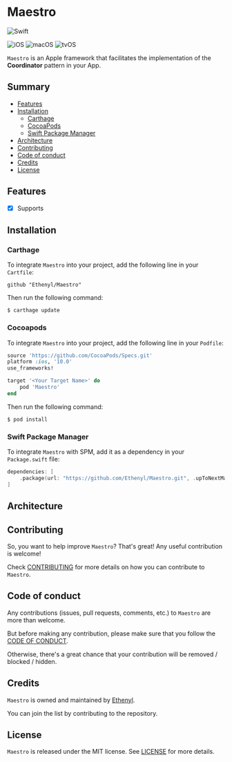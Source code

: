 # Maestro

![Swift](https://img.shields.io/badge/Swift-5.2+-f05138.svg?style=flat-square)

![iOS](https://img.shields.io/badge/iOS-9+-lightgrey.svg?style=flat-square)
![macOS](https://img.shields.io/badge/macOS-10.10+-lightgrey.svg?style=flat-square)
![tvOS](https://img.shields.io/badge/tvOS-9.0+-lightgrey.svg?style=flat-square)

`Maestro` is an Apple framework that facilitates the implementation of the **Coordinator** pattern in your App.

## Summary

- [Features](#features)
- [Installation](#installation)
  - [Carthage](#carthage)
  - [CocoaPods](#cocoapods)
  - [Swift Package Manager](#swift-package-manager)
- [Architecture](#architecture)
- [Contributing](#contributing)
- [Code of conduct](#code-of-conduct)
- [Credits](#credits)
- [License](#license)

## Features

- [x] Supports

## Installation

### Carthage

To integrate `Maestro` into your project, add the following line in your `Cartfile`:

```ogdl
github "Ethenyl/Maestro"
```

Then run the following command:

`$ carthage update`

### Cocoapods

To integrate `Maestro` into your project, add the following line in your `Podfile`:

```ruby
source 'https://github.com/CocoaPods/Specs.git'
platform :ios, '10.0'
use_frameworks!

target '<Your Target Name>' do
    pod 'Maestro'
end
```

Then run the following command:

`$ pod install`

### Swift Package Manager

To integrate `Maestro` with SPM, add it as a dependency in your `Package.swift` file:

```swift
dependencies: [
    .package(url: "https://github.com/Ethenyl/Maestro.git", .upToNextMajor(from: "1.0.0"))
]
```

## Architecture

## Contributing

So, you want to help improve `Maestro`? That's great! Any useful contribution is welcome!

Check [CONTRIBUTING](https://github.com/Ethenyl/Maestro/blob/master/CONTRIBUTING.md) for more details on how you can contribute to `Maestro`.

## Code of conduct

Any contributions (issues, pull requests, comments, etc.) to `Maestro` are more than welcome.

But before making any contribution, please make sure that you follow the [CODE OF CONDUCT](https://github.com/Ethenyl/Maestro/blob/master/CODE_OF_CONDUCT.md).

Otherwise, there's a great chance that your contribution will be removed / blocked / hidden.

## Credits

`Maestro` is owned and maintained by [Ethenyl](https://github.com/Ethenyl).

You can join the list by contributing to the repository.

## License

`Maestro` is released under the MIT license. See [LICENSE](https://github.com/Ethenyl/Maestro/blob/master/LICENSE) for more details.
